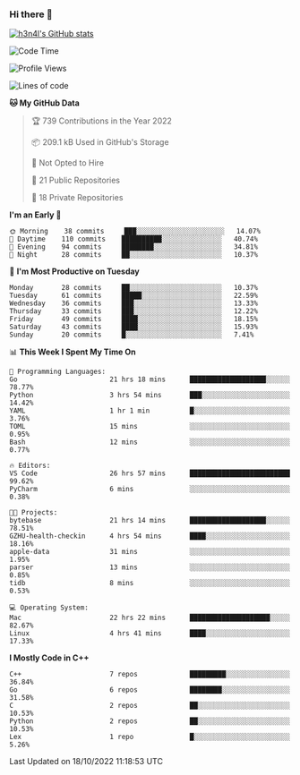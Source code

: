 ### Hi there 👋

[![h3n4l's GitHub stats](https://github-readme-stats.vercel.app/api?username=h3n4l&count_private=true&show_icons=true&theme=radical)](https://github.com/h3n4l/github-readme-stats)

<!--START_SECTION:waka-->
![Code Time](http://img.shields.io/badge/Code%20Time-766%20hrs%2043%20mins-blue)

![Profile Views](http://img.shields.io/badge/Profile%20Views-7-blue)

![Lines of code](https://img.shields.io/badge/From%20Hello%20World%20I%27ve%20Written-44%20Thousand%20lines%20of%20code-blue)

**🐱 My GitHub Data** 

> 🏆 739 Contributions in the Year 2022
 > 
> 📦 209.1 kB Used in GitHub's Storage 
 > 
> 🚫 Not Opted to Hire
 > 
> 📜 21 Public Repositories 
 > 
> 🔑 18 Private Repositories  
 > 
**I'm an Early 🐤** 

```text
🌞 Morning    38 commits     ███░░░░░░░░░░░░░░░░░░░░░░   14.07% 
🌆 Daytime    110 commits    ██████████░░░░░░░░░░░░░░░   40.74% 
🌃 Evening    94 commits     ████████░░░░░░░░░░░░░░░░░   34.81% 
🌙 Night      28 commits     ██░░░░░░░░░░░░░░░░░░░░░░░   10.37%

```
📅 **I'm Most Productive on Tuesday** 

```text
Monday       28 commits     ██░░░░░░░░░░░░░░░░░░░░░░░   10.37% 
Tuesday      61 commits     █████░░░░░░░░░░░░░░░░░░░░   22.59% 
Wednesday    36 commits     ███░░░░░░░░░░░░░░░░░░░░░░   13.33% 
Thursday     33 commits     ███░░░░░░░░░░░░░░░░░░░░░░   12.22% 
Friday       49 commits     ████░░░░░░░░░░░░░░░░░░░░░   18.15% 
Saturday     43 commits     ████░░░░░░░░░░░░░░░░░░░░░   15.93% 
Sunday       20 commits     █░░░░░░░░░░░░░░░░░░░░░░░░   7.41%

```


📊 **This Week I Spent My Time On** 

```text
💬 Programming Languages: 
Go                       21 hrs 18 mins      ███████████████████░░░░░░   78.77% 
Python                   3 hrs 54 mins       ███░░░░░░░░░░░░░░░░░░░░░░   14.42% 
YAML                     1 hr 1 min          █░░░░░░░░░░░░░░░░░░░░░░░░   3.76% 
TOML                     15 mins             ░░░░░░░░░░░░░░░░░░░░░░░░░   0.95% 
Bash                     12 mins             ░░░░░░░░░░░░░░░░░░░░░░░░░   0.77%

🔥 Editors: 
VS Code                  26 hrs 57 mins      █████████████████████████   99.62% 
PyCharm                  6 mins              ░░░░░░░░░░░░░░░░░░░░░░░░░   0.38%

🐱‍💻 Projects: 
bytebase                 21 hrs 14 mins      ███████████████████░░░░░░   78.51% 
GZHU-health-checkin      4 hrs 54 mins       ████░░░░░░░░░░░░░░░░░░░░░   18.16% 
apple-data               31 mins             ░░░░░░░░░░░░░░░░░░░░░░░░░   1.95% 
parser                   13 mins             ░░░░░░░░░░░░░░░░░░░░░░░░░   0.85% 
tidb                     8 mins              ░░░░░░░░░░░░░░░░░░░░░░░░░   0.53%

💻 Operating System: 
Mac                      22 hrs 22 mins      ████████████████████░░░░░   82.67% 
Linux                    4 hrs 41 mins       ████░░░░░░░░░░░░░░░░░░░░░   17.33%

```

**I Mostly Code in C++** 

```text
C++                      7 repos             █████████░░░░░░░░░░░░░░░░   36.84% 
Go                       6 repos             ████████░░░░░░░░░░░░░░░░░   31.58% 
C                        2 repos             ██░░░░░░░░░░░░░░░░░░░░░░░   10.53% 
Python                   2 repos             ██░░░░░░░░░░░░░░░░░░░░░░░   10.53% 
Lex                      1 repo              █░░░░░░░░░░░░░░░░░░░░░░░░   5.26%

```



 Last Updated on 18/10/2022 11:18:53 UTC
<!--END_SECTION:waka-->

